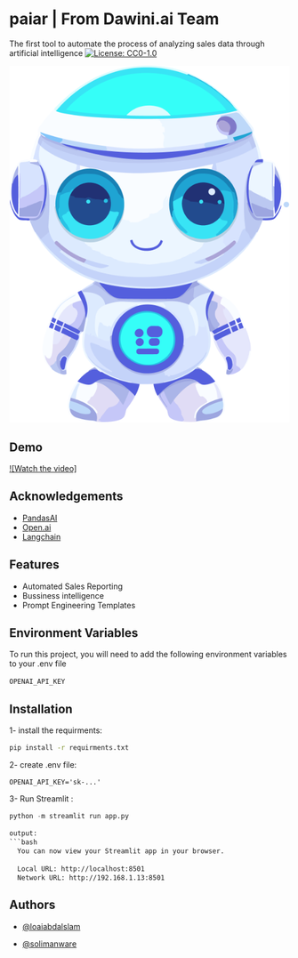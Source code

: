 
# paiar | From Dawini.ai Team

The first tool to automate the process of analyzing sales data through artificial intelligence
[![License: CC0-1.0](https://img.shields.io/badge/License-CC0_1.0-lightgrey.svg)](http://creativecommons.org/publicdomain/zero/1.0/)


![Logo](https://github.com/DawiniAI/paiar/blob/main/media/logo.png)


## Demo

[![Watch the video]](https://github.com/DawiniAI/paiar/blob/main/media/demo.webm)



## Acknowledgements
 - [PandasAI](https://github.com/gventuri/pandas-ai)
 - [Open.ai](https://openai.com/)
 - [Langchain](https://python.langchain.com/docs/get_started/introduction)


## Features

- Automated Sales Reporting
- Bussiness intelligence
- Prompt Engineering Templates


## Environment Variables

To run this project, you will need to add the following environment variables to your .env file

`OPENAI_API_KEY`

## Installation
1- install the requirments:
```bash
pip install -r requirments.txt
```

2- create .env file:

```env
OPENAI_API_KEY='sk-...'
```
3- Run Streamlit :
```python 
python -m streamlit run app.py

```
```
output:
```bash
  You can now view your Streamlit app in your browser.

  Local URL: http://localhost:8501
  Network URL: http://192.168.1.13:8501
```


## Authors

- [@loaiabdalslam](https://www.github.com/loaiabdalslam)

- [@solimanware](https://github.com/solimanware)
